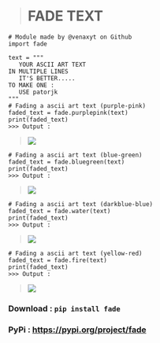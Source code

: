 > # FADE TEXT
```
# Module made by @venaxyt on Github
import fade

text = """
   YOUR ASCII ART TEXT
IN MULTIPLE LINES
   IT'S BETTER.....
TO MAKE ONE :
   USE patorjk
"""
# Fading a ascii art text (purple-pink)
faded_text = fade.purplepink(text)
print(faded_text)
>>> Output :
```
> ![](https://github.com/venaxyt/fade/blob/main/images/purple-pink.PNG)
```
# Fading a ascii art text (blue-green)
faded_text = fade.bluegreen(text)
print(faded_text)
>>> Output :
```
> ![](https://github.com/venaxyt/fade/blob/main/images/blue-green.PNG)
```
# Fading a ascii art text (darkblue-blue)
faded_text = fade.water(text)
print(faded_text)
>>> Output :
```
> ![](https://github.com/venaxyt/fade/blob/main/images/marin.PNG)
```
# Fading a ascii art text (yellow-red)
faded_text = fade.fire(text)
print(faded_text)
>>> Output :
```
> ![](https://github.com/venaxyt/fade/blob/main/images/fire.PNG)

### **Download** : ``pip install fade``<br>
### **PyPi : https://pypi.org/project/fade**